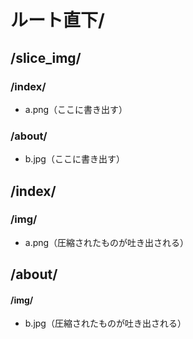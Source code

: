 # ルート直下/
## /slice_img/
### /index/
* a.png（ここに書き出す）
### /about/

* b.jpg（ここに書き出す）

## /index/
### /img/
* a.png（圧縮されたものが吐き出される）
## /about/

#### /img/
* b.jpg（圧縮されたものが吐き出される）